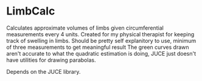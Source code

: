# LimbCalc
Calculates approximate volumes of limbs given circumferential measurements every 4 units.
Created for my physical therapist for keeping track of swelling in limbs.
Should be pretty self explanitory to use, minimum of three measurements to get meaningful result
The green curves drawn aren't accurate to what the quadratic estimation is doing, JUCE just doesn't have utilities for drawing parabolas.


Depends on the JUCE library.
